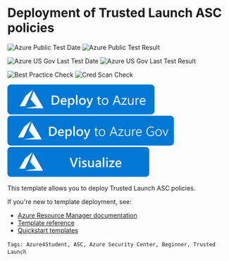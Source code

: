 # Deployment of Trusted Launch ASC policies

![Azure Public Test Date](https://azurequickstartsservice.blob.core.windows.net/badges/101-asc-trustedlaunch-policies/PublicLastTestDate.svg)
![Azure Public Test Result](https://azurequickstartsservice.blob.core.windows.net/badges/101-asc-trustedlaunch-policies/PublicDeployment.svg)

![Azure US Gov Last Test Date](https://azurequickstartsservice.blob.core.windows.net/badges/101-asc-trustedlaunch-policies/FairfaxLastTestDate.svg)
![Azure US Gov Last Test Result](https://azurequickstartsservice.blob.core.windows.net/badges/101-asc-trustedlaunch-policies/FairfaxDeployment.svg)

![Best Practice Check](https://azurequickstartsservice.blob.core.windows.net/badges/101-asc-trustedlaunch-policies/BestPracticeResult.svg)
![Cred Scan Check](https://azurequickstartsservice.blob.core.windows.net/badges/101-asc-trustedlaunch-policies/CredScanResult.svg)

[![Deploy To Azure](https://raw.githubusercontent.com/Azure/azure-quickstart-templates/master/1-CONTRIBUTION-GUIDE/images/deploytoazure.svg?sanitize=true)](https://portal.azure.com/#create/Microsoft.Template/uri/https%3A%2F%2Fraw.githubusercontent.com%2FAzure%2Fazure-quickstart-templates%2Fmaster%2F101-asc-trustedlaunch-policies%2Fazuredeploy.json)
[![Deploy To Azure Gov](https://raw.githubusercontent.com/Azure/azure-quickstart-templates/master/1-CONTRIBUTION-GUIDE/images/deploytoazuregov.svg?sanitize=true)](https://portal.azure.us/#create/Microsoft.Template/uri/https%3A%2F%2Fraw.githubusercontent.com%2FAzure%2Fazure-quickstart-templates%2Fmaster%2F101-asc-trustedlaunch-policies%2Fazuredeploy.json)
[![Visualize](https://raw.githubusercontent.com/Azure/azure-quickstart-templates/master/1-CONTRIBUTION-GUIDE/images/visualizebutton.svg?sanitize=true)](http://armviz.io/#/?load=https%3A%2F%2Fraw.githubusercontent.com%2FAzure%2Fazure-quickstart-templates%2Fmaster%2F101-asc-trustedlaunch-policies%2Fazuredeploy.json)

This template allows you to deploy Trusted Launch ASC policies.

If you're new to template deployment, see:

- [Azure Resource Manager documentation](https://docs.microsoft.com/azure/azure-resource-manager/)
- [Template reference](https://docs.microsoft.com/azure/templates/microsoft.compute/allversions)
- [Quickstart templates](https://azure.microsoft.com/resources/templates/?resourceType=Microsoft.Compute&pageNumber=1&sort=Popular)

`Tags: Azure4Student, ASC, Azure Security Center, Beginner, Trusted Launch`
